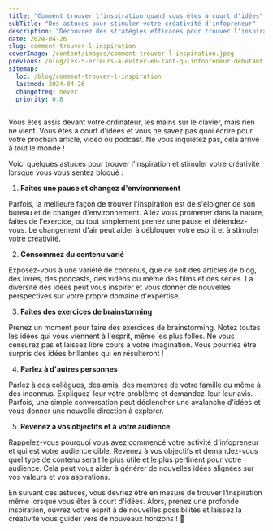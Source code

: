 ```yaml
---
title: "Comment trouver l'inspiration quand vous êtes à court d'idées"
subTitle: "Des astuces pour stimuler votre créativité d'infopreneur"
description: "Découvrez des stratégies efficaces pour trouver l'inspiration lorsque vous vous sentez bloqué dans votre processus de création de contenu en tant qu'infopreneur. Stimulez votre créativité et générez des idées innovantes pour nourrir votre audience."
date: 2024-04-26
slug: comment-trouver-l-inspiration
coverImage: /content/images/comment-trouver-l-inspiration.jpeg
previous: /blog/les-5-erreurs-a-eviter-en-tant-qu-infopreneur-debutant
sitemap:
  loc: /blog/comment-trouver-l-inspiration
  lastmod: 2024-04-26
  changefreq: never
  priority: 0.8
---
```


Vous êtes assis devant votre ordinateur, les mains sur le clavier, mais rien ne vient. Vous êtes à court d'idées et vous ne savez pas quoi écrire pour votre prochain article, vidéo ou podcast. Ne vous inquiétez pas, cela arrive à tout le monde !
<!--more-->
Voici quelques astuces pour trouver l'inspiration et stimuler votre créativité lorsque vous vous sentez bloqué :

1. **Faites une pause et changez d'environnement**

Parfois, la meilleure façon de trouver l'inspiration est de s'éloigner de son bureau et de changer d'environnement. Allez vous promener dans la nature, faites de l'exercice, ou tout simplement prenez une pause et détendez-vous. Le changement d'air peut aider à débloquer votre esprit et à stimuler votre créativité.

2. **Consommez du contenu varié**

Exposez-vous à une variété de contenus, que ce soit des articles de blog, des livres, des podcasts, des vidéos ou même des films et des séries. La diversité des idées peut vous inspirer et vous donner de nouvelles perspectives sur votre propre domaine d'expertise.

3. **Faites des exercices de brainstorming**

Prenez un moment pour faire des exercices de brainstorming. Notez toutes les idées qui vous viennent à l'esprit, même les plus folles. Ne vous censurez pas et laissez libre cours à votre imagination. Vous pourriez être surpris des idées brillantes qui en résulteront !

4. **Parlez à d'autres personnes**

Parlez à des collègues, des amis, des membres de votre famille ou même à des inconnus. Expliquez-leur votre problème et demandez-leur leur avis. Parfois, une simple conversation peut déclencher une avalanche d'idées et vous donner une nouvelle direction à explorer.

5. **Revenez à vos objectifs et à votre audience**

Rappelez-vous pourquoi vous avez commencé votre activité d'infopreneur et qui est votre audience cible. Revenez à vos objectifs et demandez-vous quel type de contenu serait le plus utile et le plus pertinent pour votre audience. Cela peut vous aider à générer de nouvelles idées alignées sur vos valeurs et vos aspirations.

En suivant ces astuces, vous devriez être en mesure de trouver l'inspiration même lorsque vous êtes à court d'idées. Alors, prenez une profonde inspiration, ouvrez votre esprit à de nouvelles possibilités et laissez la créativité vous guider vers de nouveaux horizons ! 🚀

